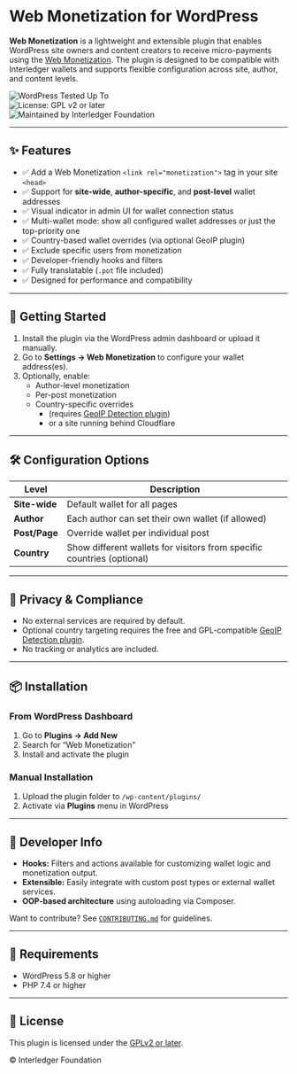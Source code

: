 # Web Monetization for WordPress

**Web Monetization** is a lightweight and extensible plugin that enables WordPress site owners and content creators to receive micro-payments using the [Web Monetization](https://webmonetization.org/). The plugin is designed to be compatible with Interledger wallets and supports flexible configuration across site, author, and content levels.

![WordPress Tested Up To](https://img.shields.io/badge/WordPress-6.5+-blue?logo=wordpress)  
![License: GPL v2 or later](https://img.shields.io/badge/license-GPLv2--or--later-blue.svg)  
![Maintained by Interledger Foundation](https://img.shields.io/badge/Maintained%20by-Interledger%20Foundation-0a0a0a)

---

## ✨ Features

- ✅ Add a Web Monetization `<link rel="monetization">` tag in your site `<head>`
- ✅ Support for **site-wide**, **author-specific**, and **post-level** wallet addresses
- ✅ Visual indicator in admin UI for wallet connection status
- ✅ Multi-wallet mode: show all configured wallet addresses or just the top-priority one
- ✅ Country-based wallet overrides (via optional GeoIP plugin)
- ✅ Exclude specific users from monetization
- ✅ Developer-friendly hooks and filters
- ✅ Fully translatable (`.pot` file included)
- ✅ Designed for performance and compatibility

---

## 🚀 Getting Started

1. Install the plugin via the WordPress admin dashboard or upload it manually.
2. Go to **Settings → Web Monetization** to configure your wallet address(es).
3. Optionally, enable:
   - Author-level monetization
   - Per-post monetization
   - Country-specific overrides
     - (requires [GeoIP Detection plugin](https://wordpress.org/plugins/geoip-detect/))
     - or a site running behind Cloudflare

---

## 🛠 Configuration Options

| Level         | Description                                                            |
| ------------- | ---------------------------------------------------------------------- |
| **Site-wide** | Default wallet for all pages                                           |
| **Author**    | Each author can set their own wallet (if allowed)                      |
| **Post/Page** | Override wallet per individual post                                    |
| **Country**   | Show different wallets for visitors from specific countries (optional) |

---

## 🔐 Privacy & Compliance

- No external services are required by default.
- Optional country targeting requires the free and GPL-compatible [GeoIP Detection plugin](https://wordpress.org/plugins/geoip-detect/).
- No tracking or analytics are included.

---

## 📦 Installation

### From WordPress Dashboard

1. Go to **Plugins → Add New**
2. Search for “Web Monetization”
3. Install and activate the plugin

### Manual Installation

1. Upload the plugin folder to `/wp-content/plugins/`
2. Activate via **Plugins** menu in WordPress

---

## 🧩 Developer Info

- **Hooks:** Filters and actions available for customizing wallet logic and monetization output.
- **Extensible:** Easily integrate with custom post types or external wallet services.
- **OOP-based architecture** using autoloading via Composer.

Want to contribute? See [`CONTRIBUTING.md`](CONTRIBUTING.md) for guidelines.

---

## 🧠 Requirements

- WordPress 5.8 or higher
- PHP 7.4 or higher

---

## 📝 License

This plugin is licensed under the [GPLv2 or later](https://www.gnu.org/licenses/gpl-2.0.html).

© Interledger Foundation
